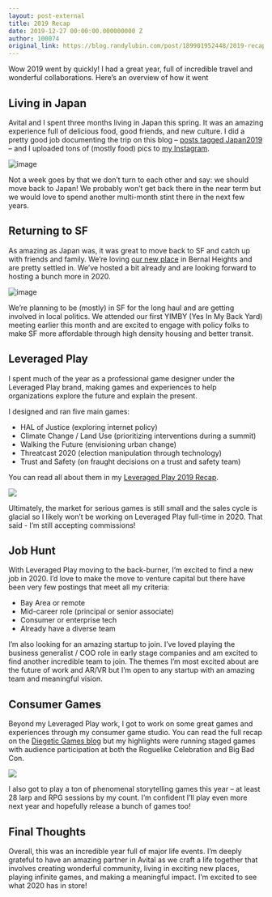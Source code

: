 ```yaml
---
layout: post-external
title: 2019 Recap
date: 2019-12-27 00:00:00.000000000 Z
author: 100074
original_link: https://blog.randylubin.com/post/189901952448/2019-recap
---
```


Wow 2019 went by quickly! I had a great year, full of incredible travel and wonderful collaborations. Here’s an overview of how it went

## Living in Japan

Avital and I spent three months living in Japan this spring. It was an amazing experience full of delicious food, good friends, and new culture. I did a pretty good job documenting the trip on this blog – [posts tagged Japan2019](https://blog.randylubin.com/tagged/japan2019) – and I uploaded tons of (mostly food) pics to [my Instagram](https://www.instagram.com/randylubin/).

![image](https://blog.randylubin.com/images/aea54a8925afbd24eea5d89a15658670947526d5fb307159de2789b7d47e02ce.jpg)

Not a week goes by that we don’t turn to each other and say: we should move back to Japan! We probably won’t get back there in the near term but we would love to spend another multi-month stint there in the next few years.

## Returning to SF

As amazing as Japan was, it was great to move back to SF and catch up with friends and family. We’re loving [our new place](https://blog.randylubin.com/post/187272950048/back-in-sf) in Bernal Heights and are pretty settled in. We’ve hosted a bit already and are looking forward to hosting a bunch more in 2020.

![image](https://blog.randylubin.com/images/3f15219542f154319d58a4e2c39c233b2c533bfa52117634a4eb04b35ebe545e.png)

We’re planning to be (mostly) in SF for the long haul and are getting involved in local politics. We attended our first YIMBY (Yes In My Back Yard) meeting earlier this month and are excited to engage with policy folks to make SF more affordable through high density housing and better transit.

## Leveraged Play

I spent much of the year as a professional game designer under the Leveraged Play brand, making games and experiences to help organizations explore the future and explain the present.

I designed and ran five main games:

- HAL of Justice (exploring internet policy)
- Climate Change / Land Use (prioritizing interventions during a summit)
- Walking the Future (envisioning urban change)
- Threatcast 2020 (election manipulation through technology)
- Trust and Safety (on fraught decisions on a trust and safety team)

You can read all about them in my [Leveraged Play 2019 Recap](https://blog.randylubin.com/post/189854902758/leveraged-play-2019-recap).

![](https://blog.randylubin.com/images/d05147183b2f4ab112acd938c5d1f3214f4bcf7d9e9d87a63695ccb628922b14.png)

Ultimately, the market for serious games is still small and the sales cycle is glacial so I likely won’t be working on Leveraged Play full-time in 2020. That said - I’m still accepting commissions!

## Job Hunt

With Leveraged Play moving to the back-burner, I’m excited to find a new job in 2020. I’d love to make the move to venture capital but there have been very few postings that meet all my criteria:

- Bay Area or remote
- Mid-career role (principal or senior associate)
- Consumer or enterprise tech
- Already have a diverse team

I’m also looking for an amazing startup to join. I’ve loved playing the business generalist / COO role in early stage companies and am excited to find another incredible team to join. The themes I’m most excited about are the future of work and AR/VR but I’m open to any startup with an amazing team and meaningful vision.

## Consumer Games

Beyond my Leveraged Play work, I got to work on some great games and experiences through my consumer game studio. You can read the full recap on the [Diegetic Games blog](https://diegeticgames.com/blog/) but my highlights were running staged games with audience participation at both the Roguelike Celebration and Big Bad Con.

![](https://blog.randylubin.com/images/b04c948ad6af7832f8f9ab493fd46b4c1efed7d3adfe8236afa09a3b2f69aa14.png)

I also got to play a ton of phenomenal storytelling games this year – at least 28 larp and RPG sessions by my count. I’m confident I’ll play even more next year and hopefully release a bunch of games too!

## Final Thoughts

Overall, this was an incredible year full of major life events. I’m deeply grateful to have an amazing partner in Avital as we craft a life together that involves creating wonderful community, living in exciting new places, playing infinite games, and making a meaningful impact. I’m excited to see what 2020 has in store!
